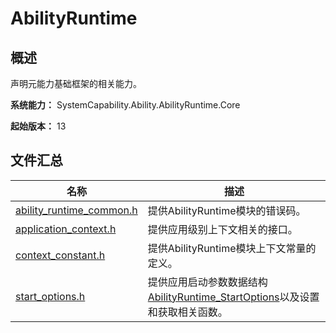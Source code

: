 # AbilityRuntime

<!--Kit: Ability Kit-->
<!--Subsystem: Ability-->
<!--Owner: @linjunjie6-->
<!--Designer: @li-weifeng2024-->
<!--Tester: @lixueqing513-->
<!--Adviser: @huipeizi-->

## 概述

声明元能力基础框架的相关能力。

**系统能力：** SystemCapability.Ability.AbilityRuntime.Core

**起始版本：** 13

## 文件汇总

| 名称 | 描述 |
| -- | -- |
| [ability_runtime_common.h](capi-ability-runtime-common-h.md) | 提供AbilityRuntime模块的错误码。 |
| [application_context.h](capi-application-context-h.md) | 提供应用级别上下文相关的接口。 |
| [context_constant.h](capi-context-constant-h.md) | 提供AbilityRuntime模块上下文常量的定义。 |
| [start_options.h](capi-start-options-h.md) | 提供应用启动参数数据结构[AbilityRuntime_StartOptions](capi-abilityruntime-startoptions.md)以及设置和获取相关函数。 |
